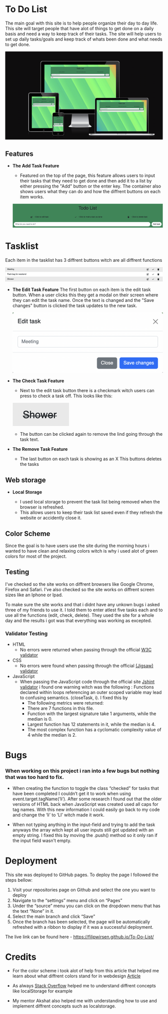 # To Do List

The main goal with this site is to help people organize their day to day life. 
This site will target people that have alot of things to get done on a daily basis and need a way to keep track of their tasks.
The site will help users to set up daily tasks/goals and keep track of whats been done and what needs to get done.

![Responsive Img](assets/images/responsive-img.png)

## Features

-  __The Add Task Feature__

    - Featured on the top of the page, this feature allows users to input their tasks that they need to get done and then add it to a list by either pressing the "Add" button or the enter key.
    The container also shows users what they can do and how the diffrent buttons on each item works.

    ![Add Task](assets/images/addtask.png)


# Tasklist

Each item in the tasklist has 3 diffrent buttons witch are all diffrent functions

![Task List](assets/images/tasklist.png)

- __The Edit Task Feature__
    The first button on each item is the edit task button.
    When a user clicks this they get a modal on their screen where they can edit the task name. Once the text is changed and the "Save changes" button is clicked the task updates to the new task.

    ![Edit Task](assets/images/edit-task.png)

- __The Check Task Feature__

    - Next to the edit task button there is a checkmark witch users can press to check a task off. This looks like this:

    ![Edit Task](assets/images/check-task.png)

    - The button can be clicked again to remove the lind going through the task text.

- __The Remove Task Feature__
    - The last button on each task is showing as an X This buttons deletes the tasks

## Web storage

- __Local Storage__

    - I used local storage to prevent the task list being removed when the browser is refreshed.
    - This allows users to keep their task list saved even if they refresh the website or accidently close it.

## Color Scheme

Since the goal is to have users use the site during the morning hours i wanted to have clean and relaxing colors witch is why i used alot of green colors for most of the project.

## Testing

I've checked so the site works on diffrent browsers like Google Chrome, Firefox and Safari. I've also checked so the site works on diffrent screen sizes like an Iphone or Ipad.

To make sure the site works and that i didnt have any unkown bugs i asked three of my friends to use it. I told them to enter atlest five tasks each and to use all the functions (edit, check, delete). They used the site for a whole day and the results i got was that everything was working as excepted.

### Validator Testing 

- HTML
    - No errors were returned when passing through the official [W3C validator](https://validator.w3.org/nu/?doc=https%3A%2F%2Fcode-institute-org.github.io%2Flove-maths%2F)
- CSS
    - No errors were found when passing through the official [(Jigsaw) validator](https://jigsaw.w3.org/css-validator/validator?uri=https%3A%2F%2Fvalidator.w3.org%2Fnu%2F%3Fdoc%3Dhttps%253A%252F%252Fcode-institute-org.github.io%252Flove-maths%252F&profile=css3svg&usermedium=all&warning=1&vextwarning=&lang=en)
- JavaScript
    - When passing the JavaScript code through the official site [Jshint validator](https://jshint.com/) i found one warning witch was the following : Functions declared within loops referencing an outer scoped variable may lead to confusing semantics. (closeTask, i). I fixed this by
      - The following metrics were returned: 
      - There are 7 functions in this file.
      - Function with the largest signature take 1 arguments, while the median is 0.
      - Largest function has 12 statements in it, while the median is 4.
      - The most complex function has a cyclomatic complexity value of 4 while the median is 2.



# Bugs

### When working on this project i ran into a few bugs but nothing that was too hard to fix.

- When creating the function to toggle the class “checked” for tasks that have been completed I couldn’t get it to work when using event.target.tagName(‘li’). After some research I found out that the older versions of HTML back when JavaScript was created used all caps for tag names. With this new information I could easily go back to my code and change the ‘li’ to ‘LI’ witch made it work.

- When not typing anything in the input-field and trying to add the task anyways the array witch kept all user inputs still got updated with an empty string. I fixed this by moving the .push() method so it only ran if the input field wasn't empty.


# Deployment 

This site was deployed to GitHub pages. To deploy the page I followed the steps bellow:

1. Visit your repositories page on Github and select the one you want to deploy
2. Navigate to the “settings” menu and click on “Pages”
3.  Under the “source” menu you can click on the dropdown menu that has the text “None” in it. 
4. Select the main branch and click “Save”
5. Once the branch has been selected, the page will be automatically refreshed with a ribbon to display if it was a successful deployment.

The live link can be found here - https://filipwirsen.github.io/To-Do-List/


# Credits

- For the color scheme i took alot of help from this article that helped me learn about what diffrent colors stand for in webdesign [Article](https://99designs.com/blog/creative-inspiration/psychology-color-web-design/)

- As always [Stack Overflow](https://stackoverflow.com/) helped me to understand diffrent concepts like localStorage for example
- My mentor Akshat also helped me with understanding how to use and implement diffrent concepts such as localstorage.